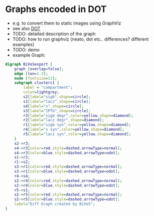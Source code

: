 Graphs encoded in DOT 
======================

* e.g. to convert them to static images using GraphViz
* see also [DOT](https://en.wikipedia.org/wiki/DOT_language)
* TODO: detailed description of the graph
* TODO: how to run graphviz (neato, dot etc.. differences? different examples)
* TODO: demo
* example Graph:

```dot
digraph BiVeSexport {
	graph [overlap=false];
	edge [len=1.3];
	node [fontsize=11];
	subgraph clusterc1 {
		label = "compartment";
		color=lightgrey;
		s2[label="sigb",shape=circle];
		s1[label="lacz",shape=circle];
		s4[label="x",shape=circle];
		s3[label="IPTG",shape=circle];
		r3[label="sigb degr",color=yellow,shape=diamond];
		r2[label="lacz degr",shape=diamond];
		r1[label="sigb syn",color=yellow,shape=diamond];
		r4[label="x syn",color=yellow,shape=diamond];
		r5[label="lacz syn",color=yellow,shape=diamond];
	}
	s2->r3;
	s4->r3[color=red,style=dashed,arrowType=normal];
	s4->r3[color=blue,style=dashed,arrowType=odot];
	s1->r2;
	r1->s2;
	s3->r1[color=red,style=dashed,arrowType=normal];
	s3->r1[color=blue,style=dashed,arrowType=odot];
	r4->s4;
	s2->r4[color=red,style=dashed,arrowType=normal];
	s2->r4[color=blue,style=dashed,arrowType=odot];
	r5->s1;
	s2->r5[color=red,style=dashed,arrowType=normal];
	s2->r5[color=blue,style=dashed,arrowType=odot];
	label="Diff Graph created by BiVeS";
}
```
